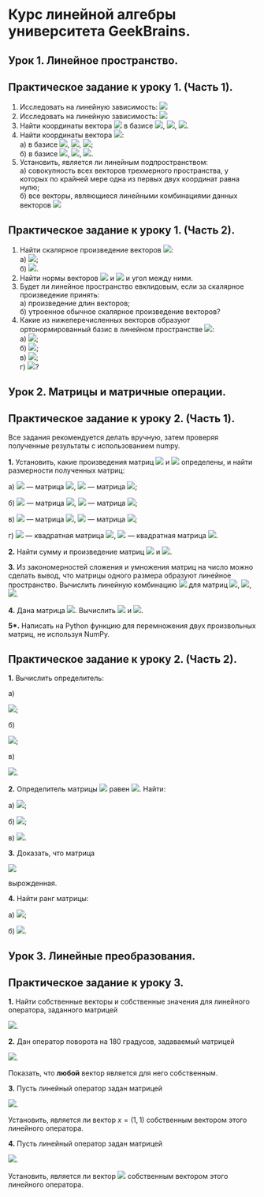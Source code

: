 # Курс линейной алгебры университета GeekBrains.  

## Урок 1. Линейное пространство.  

## Практическое задание к уроку 1. (Часть 1).
1. Исследовать на линейную зависимость:  <img src = "https://render.githubusercontent.com/render/math?math=f_{1}(x)=e^{x}, f_{2}(x)=1, f_{3}(x)=x%2B1, f_{4}(x)=x-e^{x}">  
2. Исследовать на линейную зависимость:  <img src = "https://render.githubusercontent.com/render/math?math=f_{1}(x)=2, f_{2}(x)=x, f_{3}(x)=x^{2}, f_{4}(x)=(x%2B1)^{2}">  
3. Найти координаты вектора <img src = "https://render.githubusercontent.com/render/math?math=x = (2, 3, 5)\in \mathbb{R}^{3}"> в базисе <img src = "https://render.githubusercontent.com/render/math?math=b_{1}=(0, 0, 10)">, <img src = "https://render.githubusercontent.com/render/math?math=b_{2}=(2, 0, 0)">, <img src = "https://render.githubusercontent.com/render/math?math=b_{3}=(0, 1, 0)">.  
4. Найти координаты вектора <img src = "https://render.githubusercontent.com/render/math?math=3x^{2}-2x%2B2\in\mathbb{R}^{3}[x]">:  
а) в базисе <img src = "https://render.githubusercontent.com/render/math?math=1">, <img src = "https://render.githubusercontent.com/render/math?math=x">, <img src = "https://render.githubusercontent.com/render/math?math=x^{2}">;  
б) в базисе <img src = "https://render.githubusercontent.com/render/math?math=x^{2}">, <img src = "https://render.githubusercontent.com/render/math?math=x-1">, <img src = "https://render.githubusercontent.com/render/math?math=1">.  
5. Установить, является ли линейным подпространством:  
а) совокупность всех векторов трехмерного пространства, у которых по крайней мере одна из первых двух координат равна нулю;      
б) все векторы, являющиеся линейными комбинациями данных векторов <img src = "https://render.githubusercontent.com/render/math?math=\{u_{1}, u_{2}, \ldots, u_{n}\}">  

## Практическое задание к уроку 1. (Часть 2).  
1. Найти скалярное произведение векторов <img src = "https://render.githubusercontent.com/render/math?math=x, y \in \mathbb{R}">:  
а) <img src = "https://render.githubusercontent.com/render/math?math=x=(0,-3, 6),y=(-4, 7, 9)">;  
б) <img src = "https://render.githubusercontent.com/render/math?math=x=(7, -4, 0, 1),y=(-3, 1, 11, 2)">.  
2. Найти нормы векторов <img src = "https://render.githubusercontent.com/render/math?math=(4, 2, 4)"> и <img src = "https://render.githubusercontent.com/render/math?math=(12, 3, 4)"> и угол между ними.  
3. Будет ли линейное пространство евклидовым, если за скалярное произведение принять:  
а) произведение длин векторов;  
б) утроенное обычное скалярное произведение векторов?  
4. Какие из нижеперечисленных векторов образуют ортонормированный базис в линейном пространстве <img src = "https://render.githubusercontent.com/render/math?math=\mathbb{R}^{3}">:  
а) <img src = "https://render.githubusercontent.com/render/math?math=(1,0,0),(0,0,1)">;  
б) <img src = "https://render.githubusercontent.com/render/math?math=(1/\sqrt{2},-1/\sqrt{2},0),(1/\sqrt{2},1/\sqrt{2},0), (0,0,1)">;  
в) <img src = "https://render.githubusercontent.com/render/math?math=(1/2, -1/2, 0), (0, 1/2, 1/2), (0,0,1)">;  
г) <img src = "https://render.githubusercontent.com/render/math?math=(1,0,0),(0,1,0),(0,0,1)">?  

## Урок 2. Матрицы и матричные операции.  

## Практическое задание к уроку 2. (Часть 1).  
Все задания рекомендуется делать вручную, затем проверяя полученные результаты с использованием numpy.

__1.__ Установить, какие произведения матриц <img src = "https://render.githubusercontent.com/render/math?math=AB"> и <img src = "https://render.githubusercontent.com/render/math?math=BA"> определены, и найти размерности полученных матриц:

   а) <img src = "https://render.githubusercontent.com/render/math?math=A"> — матрица <img src = "https://render.githubusercontent.com/render/math?math=4\times 2">, <img src = "https://render.githubusercontent.com/render/math?math=B"> — матрица <img src = "https://render.githubusercontent.com/render/math?math=4\times 2">;
    
   б) <img src = "https://render.githubusercontent.com/render/math?math=A"> — матрица <img src = "https://render.githubusercontent.com/render/math?math=2\times 5">, <img src = "https://render.githubusercontent.com/render/math?math=B"> — матрица <img src = "https://render.githubusercontent.com/render/math?math=5\times 3">;
    
   в) <img src = "https://render.githubusercontent.com/render/math?math=A"> — матрица <img src = "https://render.githubusercontent.com/render/math?math=8\times 3">, <img src = "https://render.githubusercontent.com/render/math?math=B"> — матрица <img src = "https://render.githubusercontent.com/render/math?math=3\times 8">;
    
   г) <img src = "https://render.githubusercontent.com/render/math?math=A"> — квадратная матрица <img src = "https://render.githubusercontent.com/render/math?math=4\times 4">, <img src = "https://render.githubusercontent.com/render/math?math=B"> — квадратная матрица <img src = "https://render.githubusercontent.com/render/math?math=4\times 4">.  
   
 __2.__ Найти сумму и произведение матриц <img src="https://render.githubusercontent.com/render/math?math=%24A%3D%5Cbegin%7Bpmatrix%7D%0A1%20%26%20-2%5C%5C%20%0A3%20%26%200%0A%5Cend%7Bpmatrix%7D%24"> и <img src="https://render.githubusercontent.com/render/math?math=%24B%3D%5Cbegin%7Bpmatrix%7D%0A4%20%26%20-1%5C%5C%20%0A0%20%26%205%0A%5Cend%7Bpmatrix%7D%24">.  
 
 __3.__ Из закономерностей сложения и умножения матриц на число можно сделать вывод, что матрицы одного размера образуют линейное пространство. Вычислить линейную комбинацию <img src="https://render.githubusercontent.com/render/math?math=%243A-2B%2B4C%24"> для матриц <img src="https://render.githubusercontent.com/render/math?math=%24A%3D%5Cbegin%7Bpmatrix%7D%0A1%20%26%207%5C%5C%20%0A3%20%26%20-6%0A%5Cend%7Bpmatrix%7D%24">, <img src="https://render.githubusercontent.com/render/math?math=%24B%3D%5Cbegin%7Bpmatrix%7D%0A0%20%26%205%5C%5C%20%0A2%20%26%20-1%0A%5Cend%7Bpmatrix%7D%24">, <img src="https://render.githubusercontent.com/render/math?math=%24C%3D%5Cbegin%7Bpmatrix%7D%0A2%20%26%20-4%5C%5C%20%0A1%20%26%201%0A%5Cend%7Bpmatrix%7D%24">.  
 
 __4.__ Дана матрица <img src="https://render.githubusercontent.com/render/math?math=%24A%3D%5Cbegin%7Bpmatrix%7D%0A4%20%26%201%5C%5C%20%0A5%20%26%20-2%5C%5C%20%0A2%20%26%203%0A%5Cend%7Bpmatrix%7D%24">.
Вычислить <img src="https://render.githubusercontent.com/render/math?math=%24AA%5E%7BT%7D%24"> и <img src="https://render.githubusercontent.com/render/math?math=%24A%5E%7BT%7DA%24">.  

__5*.__ Написать на Python функцию для перемножения двух произвольных матриц, не используя NumPy.  

## Практическое задание к уроку 2. (Часть 2).  
__1.__ Вычислить определитель:

   a)

<img src="https://render.githubusercontent.com/render/math?math=%24%5Cbegin%7Bpmatrix%7D%0Asinx%20%26%20-cosx%5C%5C%20%0Acosx%20%26%20sinx%0A%5Cend%7Bpmatrix%7D%24">;

   б)
    
<img src="https://render.githubusercontent.com/render/math?math=%24%5Cbegin%7Bpmatrix%7D%0A4%20%26%202%20%26%203%5C%5C%20%0A0%20%26%205%20%26%201%5C%5C%20%0A0%20%26%200%20%26%209%0A%5Cend%7Bpmatrix%7D%24">;
    
   в)

<img src="https://render.githubusercontent.com/render/math?math=%24%5Cbegin%7Bpmatrix%7D%0A1%20%26%202%20%26%203%5C%5C%20%0A4%20%26%205%20%26%206%5C%5C%20%0A7%20%26%208%20%26%209%0A%5Cend%7Bpmatrix%7D%24">.


__2.__ Определитель матрицы <img src="https://render.githubusercontent.com/render/math?math=A"> равен <img src="https://render.githubusercontent.com/render/math?math=4">. Найти:

   а) <img src="https://render.githubusercontent.com/render/math?math=%24det(A%5E%7B2%7D)%24">;
    
   б) <img src="https://render.githubusercontent.com/render/math?math=%24det(A%5E%7BT%7D)%24">;
    
   в) <img src="https://render.githubusercontent.com/render/math?math=%24det(2A)%24">.
   
__3.__  Доказать, что матрица

<img src="https://render.githubusercontent.com/render/math?math=%24%5Cbegin%7Bpmatrix%7D%0A-2%20%26%207%20%26%20-3%5C%5C%20%0A4%20%26%20-14%20%26%206%5C%5C%20%0A-3%20%26%207%20%26%2013%0A%5Cend%7Bpmatrix%7D%24">
   
вырожденная.

__4.__ Найти ранг матрицы:

   а) <img src="https://render.githubusercontent.com/render/math?math=%24%5Cbegin%7Bpmatrix%7D%0A1%20%26%202%20%26%203%5C%5C%20%0A1%20%26%201%20%26%201%5C%5C%20%0A2%20%26%203%20%26%204%0A%5Cend%7Bpmatrix%7D%24">;

   б) <img src="https://render.githubusercontent.com/render/math?math=%24%5Cbegin%7Bpmatrix%7D%0A0%20%26%200%20%26%202%20%26%201%5C%5C%20%0A0%20%26%200%20%26%202%20%26%202%5C%5C%20%0A0%20%26%200%20%26%204%20%26%203%5C%5C%20%0A2%20%26%203%20%26%205%20%26%206%0A%5Cend%7Bpmatrix%7D%24">.
    
## Урок 3. Линейные преобразования.  

## Практическое задание к уроку 3.  
__1.__ Найти собственные векторы и собственные значения для линейного оператора, заданного матрицей

<img src="https://render.githubusercontent.com/render/math?math=%24A%3D%5Cbegin%7Bpmatrix%7D%0A-1%20%26%20-6%5C%5C%20%0A2%20%26%206%0A%5Cend%7Bpmatrix%7D%24">.

__2.__ Дан оператор поворота на 180 градусов, задаваемый матрицей 

<img src="https://render.githubusercontent.com/render/math?math=A%3D%5Cbegin%7Bpmatrix%7D%0A-1%20%26%200%5C%5C%20%0A0%20%26%20-1%0A%5Cend%7Bpmatrix%7D">.

Показать, что __любой__ вектор является для него собственным.

__3.__ Пусть линейный оператор задан матрицей

<img src="https://render.githubusercontent.com/render/math?math=%24A%3D%5Cbegin%7Bpmatrix%7D%0A1%20%26%201%5C%5C%20%0A-1%20%26%203%0A%5Cend%7Bpmatrix%7D%24">.

Установить, является ли вектор $x=(1,1)$ собственным вектором этого линейного оператора.

__4.__ Пусть линейный оператор задан матрицей

<img src="https://render.githubusercontent.com/render/math?math=%24A%3D%5Cbegin%7Bpmatrix%7D%0A0%20%26%203%20%26%200%5C%5C%20%0A3%20%26%200%20%26%200%5C%5C%0A0%20%26%200%20%26%203%0A%5Cend%7Bpmatrix%7D%24">.

Установить, является ли вектор <img src="https://render.githubusercontent.com/render/math?math=%24x%3D(3%2C%20-3%2C%20-4)%24"> собственным вектором этого линейного оператора.
